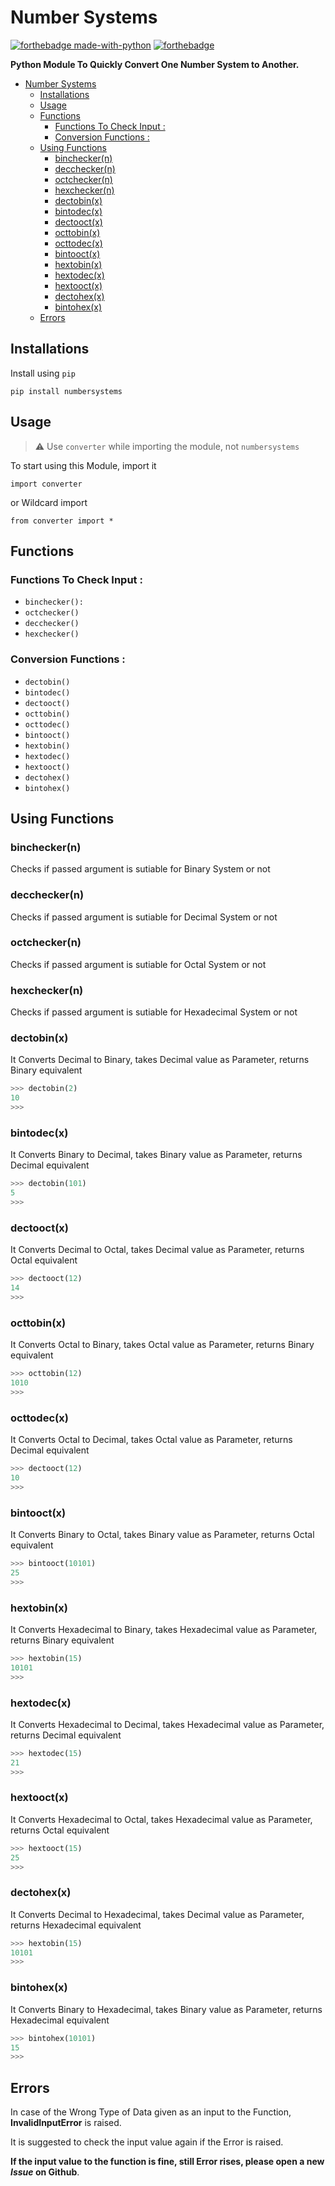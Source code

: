 # Number Systems
[![forthebadge made-with-python](http://ForTheBadge.com/images/badges/made-with-python.svg)](https://www.python.org/)
[![forthebadge](https://forthebadge.com/images/badges/built-with-love.svg)](https://instagram.com/_aryansh.gupta_)

**Python Module To Quickly Convert One Number System to Another.**


- [Number Systems](#number-systems)
  * [Installations](#installations)
  * [Usage](#usage)
  * [Functions](#functions)
    + [Functions To Check Input :](#functions-to-check-input--)
    + [Conversion Functions :](#conversion-functions--)
  * [Using Functions](#using-functions)
    + [binchecker(n)](#binchecker(n))
    + [decchecker(n)](#decchecker(n))
    + [octchecker(n)](#octchecker(n))
    + [hexchecker(n)](#hexchecker(n))
    + [dectobin(x)](#dectobin(x))
    + [bintodec(x)](#bintodec(x))
    + [dectooct(x)](#dectooct(x))
    + [octtobin(x)](#octtobin(x))
    + [octtodec(x)](#octtodec(x))
    + [bintooct(x)](#bintooct(x))
    + [hextobin(x)](#hextobin(x))
    + [hextodec(x)](#hextodec(x))
    + [hextooct(x)](#hextooct(x))
    + [dectohex(x)](#dectohex(x))
    + [bintohex(x)](#bintohex(x))
  * [Errors](#errors)


## Installations
Install using ```pip```

```shell
pip install numbersystems
```

## Usage


> :warning: Use ```converter```  while importing the module, not ```numbersystems```


To start using this Module, import it 

```shell
import converter
```

or Wildcard import 

```shell
from converter import *
```
## Functions

### Functions To Check Input :

- ```binchecker():```
- ```octchecker()```
- ```decchecker()```
- ```hexchecker()```

### Conversion Functions :

- ```dectobin()```
- ```bintodec()```
- ```dectooct()```
- ```octtobin()```
- ```octtodec()```
- ```bintooct()```
- ```hextobin()```
- ```hextodec()```
- ```hextooct()```
- ```dectohex()```
- ```bintohex()```

## Using Functions


### binchecker(n)
Checks if passed argument is sutiable for Binary System or not

### decchecker(n)
Checks if passed argument is sutiable for Decimal System or not

### octchecker(n)
Checks if passed argument is sutiable for Octal System or not

### hexchecker(n)
Checks if passed argument is sutiable for Hexadecimal System or not


### dectobin(x)
 It Converts Decimal to Binary, takes Decimal value as Parameter, returns Binary equivalent

 ```python
 >>> dectobin(2)
10
>>>
 ```
 
### bintodec(x)
 It Converts Binary to Decimal, takes Binary value as Parameter, returns Decimal equivalent

 ```python
 >>> dectobin(101)
5
>>>
 ```
 
### dectooct(x)
 It Converts Decimal to Octal, takes Decimal value as Parameter, returns Octal equivalent

 ```python
 >>> dectooct(12)
14
>>>
 ```

 ### octtobin(x)
 It Converts Octal to Binary, takes Octal value as Parameter, returns Binary equivalent

 ```python
 >>> octtobin(12)
1010
>>>
 ```

 ### octtodec(x)
 It Converts Octal to Decimal, takes Octal value as Parameter, returns Decimal equivalent

 ```python
 >>> dectooct(12)
10
>>>
 ```

 ### bintooct(x)
 It Converts Binary to Octal, takes Binary value as Parameter, returns Octal equivalent

 ```python
 >>> bintooct(10101)
25
>>>
 ```
 
 ### hextobin(x)
 It Converts Hexadecimal to Binary, takes Hexadecimal value as Parameter, returns Binary equivalent

 ```python
 >>> hextobin(15)
10101
>>>
 ```
  
 ### hextodec(x)
 It Converts Hexadecimal to Decimal, takes Hexadecimal value as Parameter, returns Decimal equivalent

 ```python
 >>> hextodec(15)
21
>>>
```
 
 ### hextooct(x)
 It Converts Hexadecimal to Octal, takes Hexadecimal value as Parameter, returns Octal equivalent

 ```python
 >>> hextooct(15)
25
>>>
```
 
 ### dectohex(x)
 It Converts Decimal to Hexadecimal, takes Decimal value as Parameter, returns Hexadecimal equivalent

 ```python
 >>> hextobin(15)
10101
>>>
```
 
 ### bintohex(x)
 It Converts Binary to Hexadecimal, takes Binary value as Parameter, returns Hexadecimal equivalent

 ```python
 >>> bintohex(10101)
15
>>>
```
## Errors

In case of the Wrong Type of Data given as an input to the Function, **InvalidInputError** is raised.

It is suggested to check the input value again if the Error is raised.

**If the input value to the function is fine, still Error rises, please open a new *Issue* on Github**.